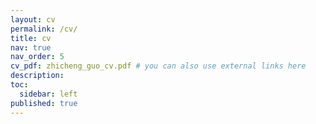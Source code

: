 ```yaml
---
layout: cv
permalink: /cv/
title: cv
nav: true
nav_order: 5
cv_pdf: zhicheng_guo_cv.pdf # you can also use external links here
description: 
toc:
  sidebar: left
published: true
---
```

